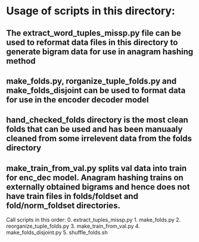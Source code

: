 # Usage of scripts in this directory:

## The extract_word_tuples_missp.py file can be used to reformat data files in this directory to generate bigram data for use in anagram hashing method

## make_folds.py, rorganize_tuple_folds.py and make_folds_disjoint can be used to format data for use in the encoder decoder model

## hand_checked_folds directory is the most clean folds that can be used and has been manuaaly cleaned from some irrelevent data from the folds directory

## make_train_from_val.py splits val data into train for enc_dec model. Anagram hashing trains on externally obtained bigrams and hence does not have train files in folds/foldset and fold/norm_foldset directories.

Call scripts in this order:
    0. extract_tuples_missp.py
    1. make_folds.py
    2. reorganize_tuple_folds.py
    3. make_train_from_val.py
    4. make_folds_disjoint.py
    5. shuffle_folds.sh
